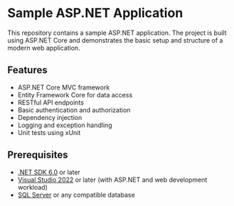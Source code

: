 # Sample ASP.NET Application

This repository contains a sample ASP.NET application. The project is built using ASP.NET Core and demonstrates the basic setup and structure of a modern web application.

## Features

- ASP.NET Core MVC framework
- Entity Framework Core for data access
- RESTful API endpoints
- Basic authentication and authorization
- Dependency injection
- Logging and exception handling
- Unit tests using xUnit

## Prerequisites

- [.NET SDK 6.0](https://dotnet.microsoft.com/download/dotnet/6.0) or later
- [Visual Studio 2022](https://visualstudio.microsoft.com/) or later (with ASP.NET and web development workload)
- [SQL Server](https://www.microsoft.com/en-us/sql-server/sql-server-downloads) or any compatible database


